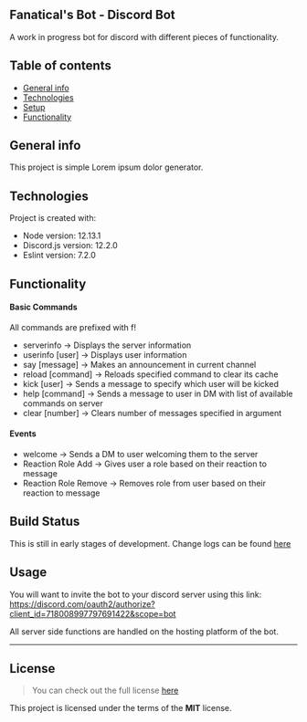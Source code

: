 ## Fanatical's Bot - Discord Bot
A work in progress bot for discord with different pieces of functionality.


## Table of contents
* [General info](#general-info)
* [Technologies](#technologies)
* [Setup](#setup)
* [Functionality](#functionality)

## General info
This project is simple Lorem ipsum dolor generator.
	
## Technologies
Project is created with:
* Node version: 12.13.1
* Discord.js version: 12.2.0
* Eslint version: 7.2.0

## Functionality

#### Basic Commands

All commands are prefixed with f!

* serverinfo            -> Displays the server information
* userinfo [user]       -> Displays user information
* say [message]         -> Makes an announcement in current channel
* reload [command]      -> Reloads specified command to clear its cache
* kick [user]           -> Sends a message to specify which user will be kicked
* help [command]        -> Sends a message to user in DM with list of available commands on server
* clear [number]        -> Clears number of messages specified in argument

#### Events

* welcome               -> Sends a DM to user welcoming them to the server
* Reaction Role Add     -> Gives user a role based on their reaction to message
* Reaction Role Remove  -> Removes role from user based on their reaction to message


## Build Status

This is still in early stages of development. Change logs can be found [here](https://github.com/wrkdev/fanatical-bot/blob/master/CHANGELOG.md)


## Usage

You will want to invite the bot to your discord server using this link: https://discord.com/oauth2/authorize?client_id=718008997797691422&scope=bot

All server side functions are handled on the hosting platform of the bot.

---

## License
>You can check out the full license [here](https://github.com/wrkdev/fanatical-bot/blob/master/LICENSE)

This project is licensed under the terms of the **MIT** license.